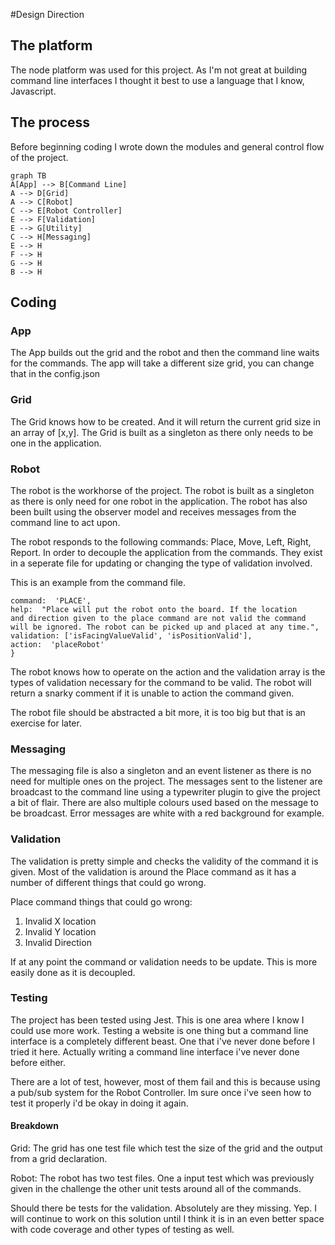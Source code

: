 #Design Direction

## The platform
The node platform was used for this project. As I'm not great at 
building command line interfaces I thought it best to use a language that I know, Javascript.

## The process
Before beginning coding I wrote down the modules and general control flow of the project.


```mermaid
graph TB
A[App] --> B[Command Line]
A --> D[Grid]
A --> C[Robot]
C --> E[Robot Controller]
E --> F[Validation]
E --> G[Utility]
C --> H[Messaging] 
E --> H
F --> H
G --> H
B --> H
```
## Coding
### App
The App builds out the grid and the robot and then the command line waits for the commands. The app will take a different size grid, you can change that in the config.json

### Grid
The Grid knows how to be created. And it will return the current grid size in an array of [x,y]. The Grid is built as a singleton as there only needs to be one in the application.

### Robot
The robot is the workhorse of the project. The robot is built as a singleton as there is only need for one robot in the application. The robot has also been built using the observer model and receives messages from the command line to act upon.

The robot responds to the following commands: Place, Move, Left, Right, Report.
In order to decouple the application from the commands. They exist in a seperate file for updating or changing the type of validation involved.

This is an example from the command file.
```{
command:  'PLACE',
help:  "Place will put the robot onto the board. If the location 
and direction given to the place command are not valid the command
will be ignored. The robot can be picked up and placed at any time.",
validation: ['isFacingValueValid', 'isPositionValid'],
action:  'placeRobot'
} 
```

The robot knows how to operate on the action and the validation array is the types of validation necessary for the command to be valid. The robot will return a snarky comment if it is unable to action the command given.

The robot file should be abstracted a bit more, it is too big but that is an exercise for later.

### Messaging
The messaging file is also a singleton and an event listener as there is no need for multiple ones on the project. The messages sent to the listener are broadcast to the command line using a typewriter plugin to give the project a bit of flair. 
There are also multiple colours used based on the message to be broadcast.
Error messages are white with a red background for example.

### Validation
The validation is pretty simple and checks the validity of the command it is given.
Most of the validation is around the Place command as it has a number of different things that could go wrong.

Place command things that could go wrong:
1) Invalid X location
2) Invalid Y location
3) Invalid Direction

If at any point the command or validation needs to be update. This is more easily done as it is decoupled.

### Testing
The project has been tested using Jest. This is one area where I know I could use more work. Testing a website is one thing but a command line interface is a completely different beast. One that i've never done before I tried it here.
Actually writing a command line interface i've never done before either.

There are a lot of test, however, most of them fail and this is because using a pub/sub system for the Robot Controller. Im sure once i've seen how to test it properly i'd be okay in doing it again.

#### Breakdown
Grid: The grid has one test file which test the size of the grid and the output from a grid declaration. 

Robot: The robot has two test files. One a input test which was previously given in the challenge the other unit tests around all of the commands.

Should there be tests for the validation. Absolutely are they missing. Yep. I will continue to work on this solution until I think it is in an even better space with code coverage and other types of testing as well.